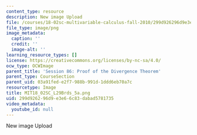 ```yaml
---
content_type: resource
description: New image Upload
file: /courses/18-02sc-multivariable-calculus-fall-2010/299d926296d9e3e66c83dabad5781735_MIT18_02SC_L29Brds_5a.png
file_type: image/png
image_metadata:
  caption: ''
  credit: ''
  image-alt: ''
learning_resource_types: []
license: https://creativecommons.org/licenses/by-nc-sa/4.0/
ocw_type: OCWImage
parent_title: 'Session 86: Proof of the Divergence Theorem'
parent_type: CourseSection
parent_uid: 03a91fed-e2f7-988b-991d-1ddd6eb70a7c
resourcetype: Image
title: MIT18_02SC_L29Brds_5a.png
uid: 299d9262-96d9-e3e6-6c83-dabad5781735
video_metadata:
  youtube_id: null
---
```

New image Upload